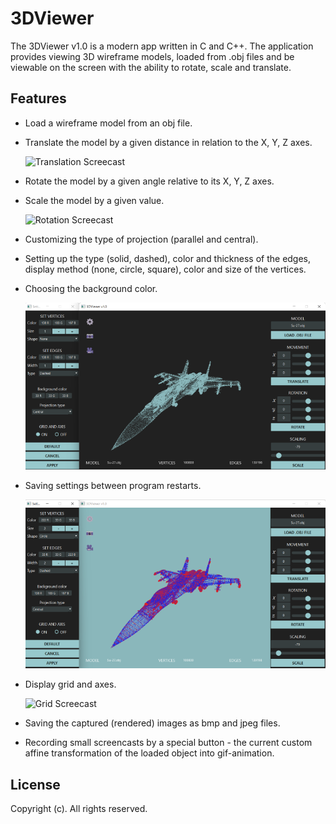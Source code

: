 # 3DViewer
The 3DViewer v1.0 is a modern app written in C and C++. The application provides viewing 3D wireframe models, loaded from .obj files and be viewable on the screen with the ability to rotate, scale and translate.

## Features
- Load a wireframe model from an obj file.
- Translate the model by a given distance in relation to the X, Y, Z axes.

  ![Translation Screecast](./docs/Motion.gif)

- Rotate the model by a given angle relative to its X, Y, Z axes.
- Scale the model by a given value.

  ![Rotation Screecast](./docs/Rotation.gif)

- Customizing the type of projection (parallel and central).
- Setting up the type (solid, dashed), color and thickness of the edges, display method (none, circle, square), color and size of the vertices.
- Choosing the background color.

  ![Default Screeshot](./docs/Default.png)

- Saving settings between program restarts.

  ![Custom Screeshot](./docs/Custom.png)

- Display grid and axes.

  ![Grid Screecast](./docs/Grid_and_axis.gif)

- Saving the captured (rendered) images as bmp and jpeg files.
- Recording small screencasts by a special button - the current custom affine transformation of the loaded object into gif-animation.

## License
Copyright (c). All rights reserved.
